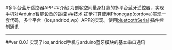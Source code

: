 #多平台蓝牙遥控器APP
##介绍
为创客空间量身打造的多平台蓝牙遥控器，实现手机对Arduino智能设备的遥控
##技术 
初步打算使用Phonegap(cordova)实现一套代码，多个平台（ios,andriod,wp）APP的实现。使用[bluetoothSerial](https://github.com/don/BluetoothSerial)  插件控制通讯
  
 ______________________________
 ##ver 0.0.1
 实现了ios,andriod手机与arduino蓝牙模块的基本串口通讯
